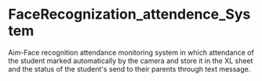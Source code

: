 # FaceRecognization_attendence_System
Aim-Face recognition attendance monitoring system in which attendance of the student marked automatically by the camera and store it in the XL sheet and the status of the student's send to their parents through text message. 
